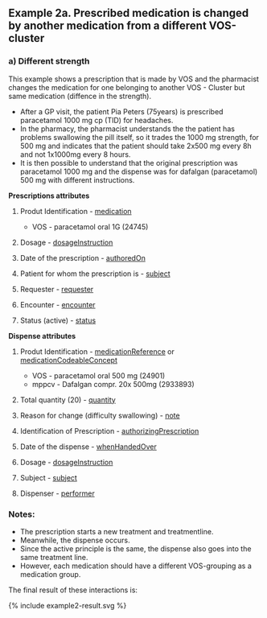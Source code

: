 ## Example 2a. Prescribed medication is changed by another medication from a different VOS-cluster

### a) Different strength  

This example shows a prescription that is made by VOS and the pharmacist changes the medication for one belonging to another VOS - Cluster but same medication (diffence in the strength).


* After a GP visit, the patient Pia Peters (75years) is prescribed paracetamol 1000 mg cp (TID) for headaches.
* In the pharmacy, the pharmacist understands the the patient has problems swallowing the pill itself, so it trades the 1000 mg strength, for 500 mg and indicates that the patient should take 2x500 mg every 8h and not 1x1000mg every 8 hours.
* It is then possible to understand that the original prescription was paracetamol 1000 mg and the dispense was for dafalgan (paracetamol) 500 mg with different instructions. 


**Prescriptions attributes**
1. Produt Identification - [medication](https://build.fhir.org/medicationrequest-definitions.html#MedicationRequest.medication) 
    * VOS - paracetamol oral 1G (24745)

2. Dosage - [dosageInstruction](https://build.fhir.org/medicationrequest-definitions.html#MedicationRequest.dosageInstruction)
   
3. Date of the prescription - [authoredOn](https://build.fhir.org/medicationrequest-definitions.html#MedicationRequest.authoredOn)
   
4. Patient for whom the prescription is - [subject](https://build.fhir.org/medicationrequest-definitions.html#MedicationRequest.subject)
   
5. Requester - [requester](https://build.fhir.org/medicationrequest-definitions.html#MedicationRequest.requester)
   
6. Encounter - [encounter](https://build.fhir.org/medicationrequest-definitions.html#MedicationRequest.encounter)  
   
7. Status (active) - [status](https://build.fhir.org/medicationrequest-definitions.html#MedicationRequest.status)


**Dispense attributes**
1.	Produt Identification - [medicationReference](https://build.fhir.org/ig/hl7-be/hl7-be-fhir-medication/branches/master/StructureDefinition-be-medicationdispense-definitions.html#MedicationDispense.medicationReference) or [medicationCodeableConcept](https://build.fhir.org/ig/hl7-be/hl7-be-fhir-medication/branches/master/StructureDefinition-be-medicationdispense-definitions.html#MedicationDispense.medication[x]:medicationCodeableConcept)
     * VOS - paracetamol oral 500 mg (24901)
     * mppcv - Dafalgan compr. 20x 500mg (2933893)
  
2. Total quantity (20) - [quantity](https://build.fhir.org/ig/hl7-be/hl7-be-fhir-medication/branches/master/StructureDefinition-be-medicationdispense-definitions.html#MedicationDispense.quantity)

3. Reason for change (difficulty swallowing) - [note](https://build.fhir.org/ig/hl7-be/hl7-be-fhir-medication/branches/master/StructureDefinition-be-medicationdispense-definitions.html#MedicationDispense.note)

4. Identification of Prescription - [authorizingPrescription](https://build.fhir.org/ig/hl7-be/hl7-be-fhir-medication/branches/master/StructureDefinition-be-medicationdispense-definitions.html#MedicationDispense.authorizingPrescription)

5. Date of the dispense - [whenHandedOver](https://build.fhir.org/ig/hl7-be/hl7-be-fhir-medication/branches/master/StructureDefinition-be-medicationdispense-definitions.html#MedicationDispense.whenHandedOver)

6. Dosage - [dosageInstruction](https://build.fhir.org/ig/hl7-be/hl7-be-fhir-medication/branches/master/StructureDefinition-be-medicationdispense-definitions.html#MedicationDispense.dosageInstruction)

7. Subject - [subject](https://build.fhir.org/ig/hl7-be/hl7-be-fhir-medication/branches/master/StructureDefinition-be-medicationdispense-definitions.html#MedicationDispense.subject)
   
8. Dispenser - [performer](https://build.fhir.org/ig/hl7-be/hl7-be-fhir-medication/branches/master/StructureDefinition-be-medicationdispense-definitions.html#MedicationDispense.performer)


### Notes:  
* The prescription starts a new treatment and treatmentline. 
* Meanwhile, the dispense  occurs. 
* Since the active principle is the same, the dispense also goes into the same treatment line.
* However, each medication should have a different VOS-grouping as a medication group.

The final result of these interactions is:  
  <div>
{% include example2-result.svg %}
</div>